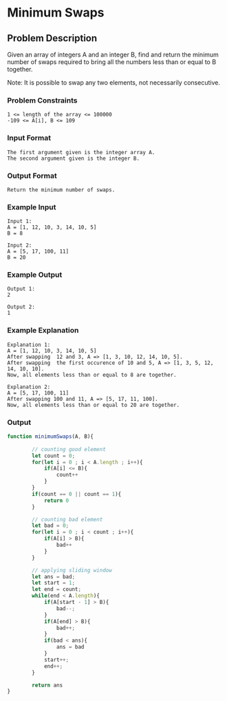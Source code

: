 # Minimum Swaps

## Problem Description
Given an array of integers A and an integer B, find and return the minimum number of swaps required to bring all the numbers less than or equal to B together.

Note: It is possible to swap any two elements, not necessarily consecutive.

### Problem Constraints
````
1 <= length of the array <= 100000
-109 <= A[i], B <= 109
````

### Input Format
````
The first argument given is the integer array A.
The second argument given is the integer B.
````

### Output Format
````
Return the minimum number of swaps.
````

### Example Input
````
Input 1:
A = [1, 12, 10, 3, 14, 10, 5]
B = 8

Input 2:
A = [5, 17, 100, 11]
B = 20
````

### Example Output
````
Output 1:
2

Output 2:
1
````

### Example Explanation
````
Explanation 1:
A = [1, 12, 10, 3, 14, 10, 5]
After swapping  12 and 3, A => [1, 3, 10, 12, 14, 10, 5].
After swapping  the first occurence of 10 and 5, A => [1, 3, 5, 12, 14, 10, 10].
Now, all elements less than or equal to 8 are together.

Explanation 2:
A = [5, 17, 100, 11]
After swapping 100 and 11, A => [5, 17, 11, 100].
Now, all elements less than or equal to 20 are together.
````

### Output

``` javascript showLineNumbers copy filename="JavaScript"
function minimumSwaps(A, B){
        
        // counting good element
        let count = 0;
        for(let i = 0 ; i < A.length ; i++){
            if(A[i] <= B){
                count++
            }
        }
        if(count == 0 || count == 1){
            return 0
        }

        // counting bad element
        let bad = 0;
        for(let i = 0 ; i < count ; i++){
            if(A[i] > B){
                bad++
            }
        }

        // applying sliding window
        let ans = bad;
        let start = 1;
        let end = count;
        while(end < A.length){
            if(A[start - 1] > B){
                bad--;
            }
            if(A[end] > B){
                bad++;
            }
            if(bad < ans){
                ans = bad
            }
            start++;
            end++;
        }

        return ans
}
```
